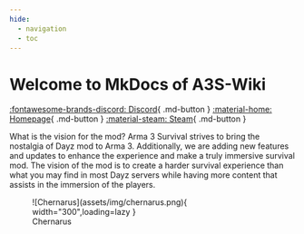 ```yaml
---
hide:
  - navigation
  - toc
---
```


# Welcome to MkDocs of A3S-Wiki

[:fontawesome-brands-discord: Discord](https://discord.gg/hvk9D6xyBJ){ .md-button }
[:material-home: Homepage](https://arma3survival.com/){ .md-button }
[:material-steam: Steam](https://steamcommunity.com/sharedfiles/filedetails/?id=1278609853){ .md-button }

What is the vision for the mod?
Arma 3 Survival strives to bring the nostalgia of Dayz mod to Arma 3. Additionally, we are adding new features and updates to enhance the experience and make a truly immersive survival mod. The vision of the mod is to create a harder survival experience than what you may find in most Dayz servers while having more content that assists in the immersion of the players.

<figure markdown>
  ![Chernarus](assets/img/chernarus.png){ width="300",loading=lazy }
  <figcaption>Chernarus</figcaption>
</figure>
